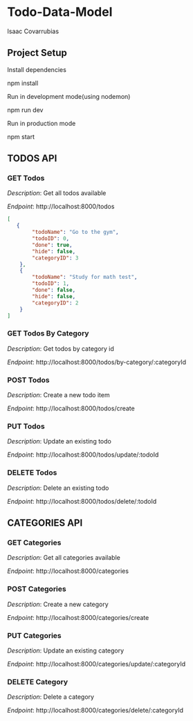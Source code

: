 # Todo-Data-Model
Isaac Covarrubias

## Project Setup
Install dependencies

npm install

Run in development mode(using nodemon)

npm run dev

Run in production mode

npm start

## TODOS API

### GET Todos
*Description*: Get all todos available

*Endpoint*: http://localhost:8000/todos

```json
[
   {
        "todoName": "Go to the gym",
        "todoID": 0,
        "done": true,
        "hide": false,
        "categoryID": 3
    },
    {
        "todoName": "Study for math test",
        "todoID": 1,
        "done": false,
        "hide": false,
        "categoryID": 2
    } 
]

```

### GET Todos By Category
*Description*: Get todos by category id

*Endpoint*: http://localhost:8000/todos/by-category/:categoryId

### POST Todos
*Description*: Create a new todo item

*Endpoint*: http://localhost:8000/todos/create

### PUT Todos
*Description*: Update an existing todo

*Endpoint*: http://localhost:8000/todos/update/:todoId

### DELETE Todos
*Description*: Delete an existing todo

*Endpoint*: http://localhost:8000/todos/delete/:todoId

## CATEGORIES API

### GET Categories
*Description*: Get all categories available

*Endpoint*: http://localhost:8000/categories


### POST Categories
*Description*: Create a new category

*Endpoint*: http://localhost:8000/categories/create

### PUT Categories
*Description*: Update an existing category

*Endpoint*: http://localhost:8000/categories/update/:categoryId

### DELETE Category
*Description*: Delete a category

*Endpoint*: http://localhost:8000/categories/delete/:categoryId
